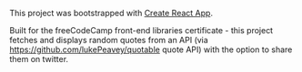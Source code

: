 This project was bootstrapped with [Create React App](https://github.com/facebook/create-react-app).

Built for the freeCodeCamp front-end libraries certificate - this project fetches and displays random quotes from an API (via https://github.com/lukePeavey/quotable quote API) with the option to share them on twitter.
